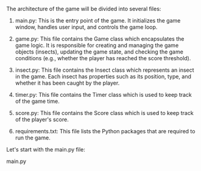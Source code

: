 The architecture of the game will be divided into several files:

1. main.py: This is the entry point of the game. It initializes the game window, handles user input, and controls the game loop.

2. game.py: This file contains the Game class which encapsulates the game logic. It is responsible for creating and managing the game objects (insects), updating the game state, and checking the game conditions (e.g., whether the player has reached the score threshold).

3. insect.py: This file contains the Insect class which represents an insect in the game. Each insect has properties such as its position, type, and whether it has been caught by the player.

4. timer.py: This file contains the Timer class which is used to keep track of the game time.

5. score.py: This file contains the Score class which is used to keep track of the player's score.

6. requirements.txt: This file lists the Python packages that are required to run the game.

Let's start with the main.py file:

main.py
